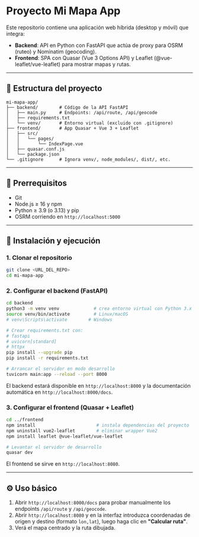 # Proyecto Mi Mapa App

Este repositorio contiene una aplicación web híbrida (desktop y móvil) que integra:

* **Backend**: API en Python con FastAPI que actúa de proxy para OSRM (ruteo) y Nominatim (geocoding).
* **Frontend**: SPA con Quasar (Vue 3 Options API) y Leaflet (@vue-leaflet/vue-leaflet) para mostrar mapas y rutas.

---

## 📁 Estructura del proyecto

```
mi-mapa-app/
├── backend/        # Código de la API FastAPI
│   ├── main.py     # Endpoints: /api/route, /api/geocode
│   ├── requirements.txt
│   └── venv/       # Entorno virtual (excluido con .gitignore)
├── frontend/       # App Quasar + Vue 3 + Leaflet
│   ├── src/
│   │   └── pages/
│   │       └── IndexPage.vue
│   ├── quasar.conf.js
│   └── package.json
└── .gitignore      # Ignora venv/, node_modules/, dist/, etc.
```

---

## 🔧 Prerrequisitos

* Git
* Node.js ≥ 16 y npm
* Python ≥ 3.9 (o 3.13) y pip
* OSRM corriendo en `http://localhost:5000`

---

## 🚀 Instalación y ejecución

### 1. Clonar el repositorio

```bash
git clone <URL_DEL_REPO>
cd mi-mapa-app
```

### 2. Configurar el backend (FastAPI)

```bash
cd backend
python3 -m venv venv             # crea entorno virtual con Python 3.x
source venv/bin/activate         # Linux/macOS
# venv\Scripts\activate        # Windows

# Crear requirements.txt con:
# fastapi
# uvicorn[standard]
# httpx
pip install --upgrade pip
pip install -r requirements.txt

# Arrancar el servidor en modo desarrollo
tuvicorn main:app --reload --port 8000
```

El backend estará disponible en `http://localhost:8000` y la documentación automática en `http://localhost:8000/docs`.

### 3. Configurar el frontend (Quasar + Leaflet)

```bash
cd ../frontend
npm install                       # instala dependencias del proyecto
npm uninstall vue2-leaflet        # eliminar wrapper Vue2
npm install leaflet @vue-leaflet/vue-leaflet

# Levantar el servidor de desarrollo
quasar dev
```

El frontend se sirve en `http://localhost:8080`.

---

## ⚙️ Uso básico

1. Abrir `http://localhost:8000/docs` para probar manualmente los endpoints `/api/route` y `/api/geocode`.
2. Abrir `http://localhost:8080` y en la interfaz introduzca coordenadas de origen y destino (formato `lon,lat`), luego haga clic en **"Calcular ruta"**.
3. Verá el mapa centrado y la ruta dibujada.

